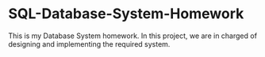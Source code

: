 # SQL-Database-System-Homework
This is my Database System homework. In this project, we are in charged of designing and implementing the required system.
